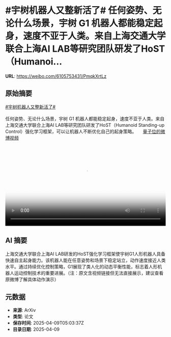 # #宇树机器人又整新活了# 任何姿势、无论什么场景，宇树 G1 机器人都能稳定起身，速度不亚于人类。来自上海交通大学联合上海AI LAB等研究团队研发了HoST（Humanoi...

**URL**: https://weibo.com/6105753431/PmqkXrtLz

## 原始摘要

<a href="https://m.weibo.cn/search?containerid=231522type%3D1%26t%3D10%26q%3D%23%E5%AE%87%E6%A0%91%E6%9C%BA%E5%99%A8%E4%BA%BA%E5%8F%88%E6%95%B4%E6%96%B0%E6%B4%BB%E4%BA%86%23&amp;extparam=%23%E5%AE%87%E6%A0%91%E6%9C%BA%E5%99%A8%E4%BA%BA%E5%8F%88%E6%95%B4%E6%96%B0%E6%B4%BB%E4%BA%86%23" data-hide=""><span class="surl-text">#宇树机器人又整新活了#</span></a> <br><br>任何姿势、无论什么场景，宇树 G1 机器人都能稳定起身，速度不亚于人类。来自上海交通大学联合上海AI LAB等研究团队研发了HoST（Humanoid Standing-up Control）强化学习框架，可以让机器人不断优化自己的起身策略。 <a href="https://video.weibo.com/show?fid=1034:5153212869574675" data-hide=""><span class="url-icon"><img style="width: 1rem;height: 1rem" src="https://h5.sinaimg.cn/upload/2015/09/25/3/timeline_card_small_video_default.png" referrerpolicy="no-referrer"></span><span class="surl-text">量子位的微博视频</span></a> <br clear="both"><div style="clear: both"></div><video controls="controls" poster="https://tvax1.sinaimg.cn/orj480/006Fd7o3gy1i09jg1i28nj30u0140nk9.jpg" style="width: 100%"><source src="https://f.video.weibocdn.com/o0/6aYT6Crnlx08njyFlbeg01041200kfXz0E010.mp4?label=mp4_720p&amp;template=720x1280.24.0&amp;ori=0&amp;ps=1CwnkDw1GXwCQx&amp;Expires=1744178561&amp;ssig=GzQbYdrd3O&amp;KID=unistore,video"><source src="https://f.video.weibocdn.com/o0/Pnyz8YWelx08njyEhrSE01041200csH10E010.mp4?label=mp4_hd&amp;template=540x960.24.0&amp;ori=0&amp;ps=1CwnkDw1GXwCQx&amp;Expires=1744178561&amp;ssig=zET1PaAgDW&amp;KID=unistore,video"><source src="https://f.video.weibocdn.com/o0/BGrvVVFIlx08njyEmpgk010412006Tou0E010.mp4?label=mp4_ld&amp;template=360x640.24.0&amp;ori=0&amp;ps=1CwnkDw1GXwCQx&amp;Expires=1744178561&amp;ssig=ssWw%2BP4Vu1&amp;KID=unistore,video"><p>视频无法显示，请前往<a href="https://video.weibo.com/show?fid=1034%3A5153212869574675" target="_blank" rel="noopener noreferrer">微博视频</a>观看。</p></video>

## AI 摘要

上海交通大学联合上海AI LAB研发的HoST强化学习框架使宇树G1人形机器人具备快速自主起身能力。该机器人能在任意姿势和场景下稳定站立，动作速度接近人类水平。通过持续优化控制策略，G1展现了类人化的动态平衡性能，标志着人形机器人运动控制技术的重要进展。（注：原文含视频链接但无法直接展示，建议查看原微博了解具体动作演示）

## 元数据

- **来源**: ArXiv
- **类型**: 论文
- **保存时间**: 2025-04-09T05:03:37Z
- **目录日期**: 2025-04-09
